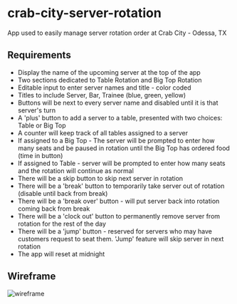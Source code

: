 # crab-city-server-rotation
App used to easily manage server rotation order at Crab City - Odessa, TX


## Requirements
- Display the name of the upcoming server at the top of the app
- Two sections dedicated to Table Rotation and Big Top Rotation
- Editable input to enter server names and title - color coded
- Titles to include Server, Bar, Trainee (blue, green, yellow)
- Buttons will be next to every server name and disabled until it is that server's turn
- A 'plus' button to add a server to a table, presented with two choices: Table or Big Top
- A counter will keep track of all tables assigned to a server
- If assigned to a Big Top - The server will be prompted to enter how many seats and be paused in rotation until the Big Top has ordered food (time in button)
- If assigned to Table - server will be prompted to enter how many seats and the rotation will continue as normal
- There will be a skip button to skip next server in rotation
- There will be a 'break' button to temporarily take server out of rotation (disable until back from break)
- There will be a 'break over' button - will put server back into rotation coming back from break
- There will be a 'clock out' button to permanently remove server from rotation for the rest of the day
- There will be a 'jump' button - reserved for servers who may have customers request to seat them. 'Jump' feature will skip server in next rotation
- The app will reset at midnight

## Wireframe
![wireframe](./images/crab-city-wireframe.jpeg)